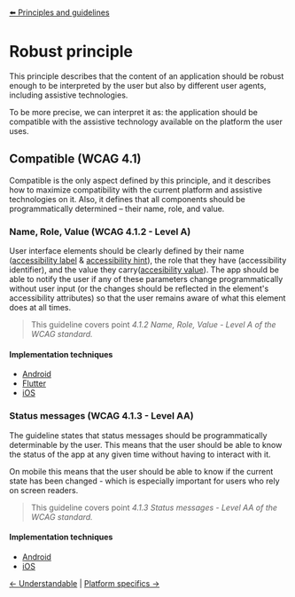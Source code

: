 [⬅️ Principles and guidelines](../accessibility_principles_and_guidelines.md)

# Robust principle

This principle describes that the content of an application should be robust enough to be interpreted by the user but also by different user agents, including assistive technologies.

To be more precise, we can interpret it as: the application should be compatible with the assistive technology available on the platform the user uses.

## Compatible (WCAG 4.1)

Compatible is the only aspect defined by this principle, and it describes how to maximize compatibility with the current platform and assistive technologies on it. Also, it defines that all components should be programmatically determined – their name, role, and value.

### Name, Role, Value (WCAG 4.1.2 - Level A)

User interface elements should be clearly defined by their name ([accessibility label](https://developer.apple.com/documentation/objectivec/nsobject/1615181-accessibilitylabel) & [accessibility hint](https://developer.apple.com/documentation/objectivec/nsobject/1615093-accessibilityhint)), the role that they have (accessibility identifier), and the value they carry([accesibility value](https://developer.apple.com/documentation/objectivec/nsobject/1615117-accessibilityvalue)). The app should be able to notify the user if any of these parameters change programmatically without user input (or the changes should be reflected in the element's accessibility attributes) so that the user remains aware of what this element does at all times.

> This guideline covers point *4.1.2 Name, Role, Value - Level A of the WCAG standard.*

#### Implementation techniques
* [Android](../platforms/android/techniques_robust_android.md#name-role-value-wcag-412---level-a)
* [Flutter](../platforms/flutter/techniques_robust_flutter.md#name-role-value-wcag-412---level-a)
* [iOS](../platforms/ios/techniques_robust_ios.md#name-role-value-wcag-412---level-a)

### Status messages (WCAG 4.1.3 - Level AA)

The guideline states that status messages should be programmatically determinable by the user. 
This means that the user should be able to know the status of the app at any given time without having to interact with it.

On mobile this means that the user should be able to know if the current state has been changed - which is especially important for users who rely on screen readers.

> This guideline covers point *4.1.3 Status messages - Level AA of the WCAG standard.*

#### Implementation techniques
* [Android](../platforms/android/techniques_robust_android.md#status-messages-wcag-413---level-aa)
* [iOS](../platforms/ios/techniques_robust_ios.md#status-messages-wcag-413---level-aa)

[← Understandable](understandable_principle.md) | [Platform specifics →](../accessibility_platform_specifics.md)
